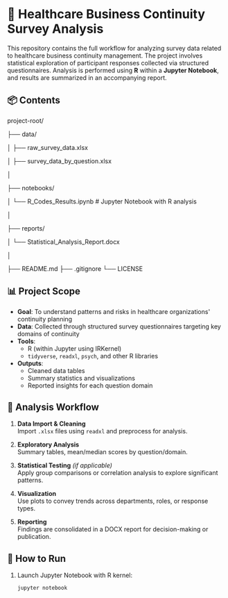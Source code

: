 
# 🏥 Healthcare Business Continuity Survey Analysis

This repository contains the full workflow for analyzing survey data related to healthcare business continuity management. The project involves statistical exploration of participant responses collected via structured questionnaires. Analysis is performed using **R** within a **Jupyter Notebook**, and results are summarized in an accompanying report.

## 📦 Contents

project-root/

├── data/

│ ├── raw_survey_data.xlsx

│ ├── survey_data_by_question.xlsx

│

├── notebooks/

│ └── R_Codes_Results.ipynb # Jupyter Notebook with R analysis

│

├── reports/

│ └── Statistical_Analysis_Report.docx

│

├── README.md
├── .gitignore
└── LICENSE



## 📊 Project Scope

- **Goal**: To understand patterns and risks in healthcare organizations' continuity planning
- **Data**: Collected through structured survey questionnaires targeting key domains of continuity
- **Tools**:
  - R (within Jupyter using IRKernel)
  - `tidyverse`, `readxl`, `psych`, and other R libraries
- **Outputs**:
  - Cleaned data tables
  - Summary statistics and visualizations
  - Reported insights for each question domain

## 🧪 Analysis Workflow

1. **Data Import & Cleaning**  
   Import `.xlsx` files using `readxl` and preprocess for analysis.

2. **Exploratory Analysis**  
   Summary tables, mean/median scores by question/domain.

3. **Statistical Testing** *(if applicable)*  
   Apply group comparisons or correlation analysis to explore significant patterns.

4. **Visualization**  
   Use plots to convey trends across departments, roles, or response types.

5. **Reporting**  
   Findings are consolidated in a DOCX report for decision-making or publication.

## 🔧 How to Run

1. Launch Jupyter Notebook with R kernel:
   ```bash
   jupyter notebook

